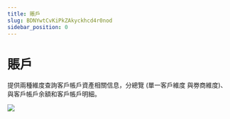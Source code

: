 ```yaml
---
title: 賬戶
slug: BDNYwtCvKiPkZAkyckhcd4r0nod
sidebar_position: 0
---
```



# 賬戶

提供兩種維度查詢客戶帳戶資產相關信息，分總覽 (單一客戶維度 與劵商維度)、與客戶帳戶余額和客戶帳戶明細。

<img src="/assets/CSgubSrTmoAMOvx0sQjcx7Mynmf.jpeg" src-width="1915" src-height="1134" align="center"/>

